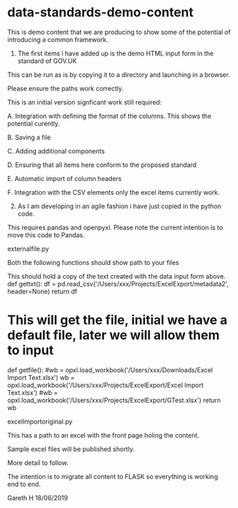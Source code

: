 # data-standards-demo-content
This is demo content that we are producing to show some of the potential of introducing a common framework.

1. The first items i have added up is the demo HTML input form in the standard of GOV.UK

This can be run as is by copying it to a directory and launching in a browser.

Please ensure the paths work correctly.

This is an initial version signficant work still required:

A. Integration with defining the format of the columns. This shows the potential curently.

B. Saving a file

C. Adding additional components

D. Ensuring that all items here conform to the proposed standard

E. Automatic import of column headers

F. Integration with the CSV elements only the excel items currently work.

2. As I am developing in an agile fashion i have just copied in the python code.

This requires pandas and openpyxl. Please note the current intention is to move this code to Pandas.

externalfile.py

Both the following functions should show path to your files


This should hold a copy of the text created with the data input form above.
def gettxt():
    df = pd.read_csv('/Users/xxx/Projects/ExcelExport/metadata2', header=None)
    return df


# This will get the file, initial we have a default file, later we will allow them to input
def getfile():
    #wb = opxl.load_workbook('/Users/xxx/Downloads/Excel Import Text.xlsx')
    wb = opxl.load_workbook('/Users/xxx/Projects/ExcelExport/Excel Import Text.xlsx')
    #wb = opxl.load_workbook('/Users/xxx/Projects/ExcelExport/GTest.xlsx')
    return wb
    
    
excelImportoriginal.py

This has a path to an excel with the front page holing the content. 

Sample excel files will be published shortly.

More detail to follow. 

The intention is to migrate all content to FLASK so everything is working end to end. 

Gareth H 18/06/2019